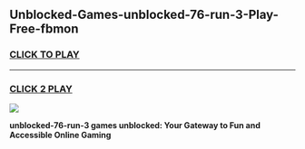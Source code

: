 
## Unblocked-Games-unblocked-76-run-3-Play-Free-fbmon
<h3>
<a href="https://premium76.site?title=unblocked-76-run-3&ref=18A1">CLICK TO PLAY</a></h3>
<hr>

<h3>
<a href="https://premium76.site?title=unblocked-76-run-3&ref=18A1">CLICK 2 PLAY</a>
  
</h3>

<a href="https://premium76.site?title=unblocked-76-run-3&ref=18A1"><img src="https://clearcache.store/games.png"></a>


**unblocked-76-run-3 games unblocked: Your Gateway to Fun and Accessible Online Gaming**
